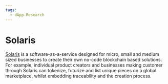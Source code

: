 ```yaml
---
tags:
  - dApp-Research
---
```


# Solaris

[Solaris](https://www.zengate.global/products/solaris-portal) is a software-as-a-service designed for micro, small and medium sized businesses to create their own no-code blockchain based solutions. For example, individual product creators and businesses making customer through Solaris can tokenize, futurize and list unique pieces on a global marketplace, whilst embedding traceability and the creation process.